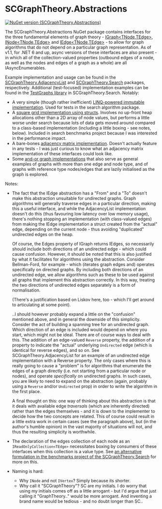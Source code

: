 ﻿# SCGraphTheory.Abstractions

[![NuGet version (SCGraphTheory.Abstractions)](https://img.shields.io/nuget/v/SCGraphTheory.Abstractions.svg?style=flat-square)](https://www.nuget.org/packages/SCGraphTheory.Abstractions/) 

The SCGraphTheory.Abstractions NuGet package contains interfaces for the three fundamental elements of graph theory - [IGraph<TNode,TEdge>](https://github.com/sdcondon/SCGraphTheory.Abstractions/blob/main/src/Abstractions/IGraph{TNode,TEdge}.cs), [INode<TNode,TEdge>](https://github.com/sdcondon/SCGraphTheory.Abstractions/blob/main/src/Abstractions/INode{TNode,TEdge}.cs) and [IEdge<TNode,TEdge>](https://github.com/sdcondon/SCGraphTheory.Abstractions/blob/main/src/Abstractions/IEdge{TNode,TEdge}.cs) - to allow for graph algorithms that do not depend on a particular graph representation.
As of v1.1, for .NET 6 and up, async versions of these interfaces are also present - in which all of the collection-valued properties (outbound edges of a node, as well as the nodes and edges of a graph as a whole) are all IAsyncEnumerables.

Example implementation and usage can be found in the [SCGraphTheory.AdjacencyList](adjacency-list) and [SCGraphTheory.Search](search) packages, respectively.
Additional (test-focused) implementation examples can be found in the [TestGraphs library](https://github.com/sdcondon/SCGraphTheory.Search/tree/main/src/Search.TestGraphs) in SCGraphTheory.Search.
Notably:
- A very simple (though rather inefficient) [LINQ-powered immutable implementation](https://github.com/sdcondon/SCGraphTheory.Search/blob/main/src/Search.TestGraphs/LinqGraph.cs). Used for tests in the search algorithm package.
- A [square grid implementation using structs](https://github.com/sdcondon/SCGraphTheory.Search/blob/main/src/Search.TestGraphs/ValGridGraph%7BT%7D.cs). Involves no up-front heap allocations other than a 2D array of node values, but performs a little worse under search because lots of data gets moved around compared to a class-based implementation (including a little boxing - see notes, below). Included in search benchmarks project because I was interested in the performance impact.
- A bare-bones [adjacency matrix implementation](https://github.com/sdcondon/SCGraphTheory.Search/blob/main/src/Search.TestGraphs/AdjacencyMatrixGraph.cs). Doesn't actually feature in any tests - I was just curious to know what an adjacency matrix implementation of these interfaces could look like.
- Some [and-or graph implementations](https://github.com/sdcondon/SCGraphTheory.Search/tree/main/src/Search.TestGraphs/Specialized/AndOr) that also serve as general examples of graphs with more than one edge and node type, and of graphs with reference type nodes/edges that are lazily initialised as the graph is explored.

Notes:
* The fact that the IEdge abstraction has a "From" and a "To" doesn't make this abstraction unsuitable for undirected graphs.
Graph algorithms will generally traverse edges in a particular direction, making this a useful interface,
and while the AdjacencyList implementation doesn't do this (thus favouring low latency over low memory usage),
there's nothing stopping an implementation (with class-valued edges) from making the IEdge implementation a struct created from the "actual" edge,
depending on the current node - thus avoiding "duplicated" undirected edges on the heap.  
  
  Of course, the Edges property of IGraph returns IEdges, so necessarily should include both directions of an undirected edge - which could cause confusion.
However, it should be noted that this is also justified by what it facilitates for algorithms using the abstraction.
Consider Bellman-Ford, for example - which (iterates graph edges and) operates specifically on directed graphs.
By including both directions of an undirected edge, we allow algorithms such as these to be used against all graphs that implement this abstraction correctly.
In this way, treating the two directions of undirected edges separately is a form of normalisation.  
  
  (There's a justification based on Liskov here, too - which I'll get around to articulating at some point).  
  
  ..I should however probably expand a little on the "confusion" mentioned above, and in general the downside of this simplicity. Consider the act of building a
spanning tree for an undirected graph. Which direction of an edge is included would depend on where you start, which might not be ideal. There are of course ways
to deal with this. The addition of an edge-valued `Reverse` property, the addition of a property to indicate the "actual" underlying `Undirected` edge (which is
identical for reverse edges), and so on. See SCGraphTheory.AdjacencyList for an example of an undirected edge implementation with a Reverse property. The only cases
where this is really going to cause a "problem" is for algorithms that enumerate the edges of a graph directly (i.e. not starting from a particular node or nodes),
and operate *specifically* on undirected graphs. In such cases, you are likely to need to expand on the abstraction (again, probably using a `Reverse` and/or 
`Undirected` prop) in order to write the algorithm in the first place.  
  
  A final thought on this: one way of thinking about this abstraction is that it deals with available edge *traversals* (which are inherently directed) rather than the
edges themselves - and it is down to the implementer to decide how the two concepts are related. This of course could result in a little extra work in certain cases (see the paragraph above),
but (in the author's humble opinion) in the vast majority of situations will not, and thus the resulting simplicity is worthwhile.
* The declaration of the edges collection of each node as an `IReadOnlyCollection<TEdge>` necessitates boxing by consumers of these interfaces when this collection is a value type. See [an alternative formulation in the benchmarks project of the SCGraphTheory.Search](https://github.com/sdcondon/SCGraphTheory.Search/tree/main/src/Search.Benchmarks/AlternativeAbstractions/TEdges) for more on this.
* Naming is hard:
  * Why `INode` and not `IVertex`? Simply because its shorter.
  * Why call it "SCGraphTheory"? SC are my initials. I do worry that using my initials comes off as a little arrogant - but I'd argue that just calling it "GraphTheory.." would be more arrogant. And inventing a brand name would be tedious - and no doubt longer than SC.. 
